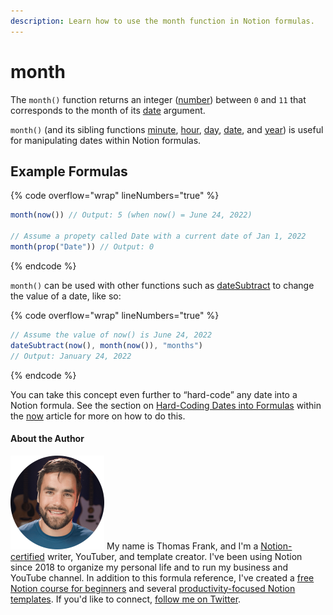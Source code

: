 ```yaml
---
description: Learn how to use the month function in Notion formulas.
---
```


# month

The `month()` function returns an integer ([number](../../formula-basics/data-types/number.md)) between `0` and `11` that corresponds to the month of its [date](../../formula-basics/data-types/date-data-type.md) argument.

`month()` (and its sibling functions [minute](date.md), [hour](hour.md), [day](day.md), [date](date.md), and [year](year.md)) is useful for manipulating dates within Notion formulas.

## Example Formulas

{% code overflow="wrap" lineNumbers="true" %}
```jsx
month(now()) // Output: 5 (when now() = June 24, 2022)

// Assume a propety called Date with a current date of Jan 1, 2022
month(prop("Date")) // Output: 0
```
{% endcode %}

`month()` can be used with other functions such as [dateSubtract](datesubtract.md) to change the value of a date, like so:

{% code overflow="wrap" lineNumbers="true" %}
```jsx
// Assume the value of now() is June 24, 2022
dateSubtract(now(), month(now()), "months") 
// Output: January 24, 2022
```
{% endcode %}

You can take this concept even further to “hard-code” any date into a Notion formula. See the section on [Hard-Coding Dates into Formulas](now.md#use-now-to-hard-code-a-specific-date-in-a-notion-formula) within the [now](now.md) article for more on how to do this.

#### About the Author

<img src="../../.gitbook/assets/Notion Fundamentals with Thomas Frank - Avatar 2021 compressed (1).png" alt="" data-size="line"> My name is Thomas Frank, and I'm a [Notion-certified](https://www.credly.com/badges/95fae13a-17bf-4b4a-a3d2-d58c8a3e6a2a/public\_url) writer, YouTuber, and template creator. I've been using Notion since 2018 to organize my personal life and to run my business and YouTube channel. In addition to this formula reference, I've created a [free Notion course for beginners](https://thomasjfrank.com/fundamentals/) and several [productivity-focused Notion templates](https://thomasjfrank.com/templates/). If you'd like to connect, [follow me on Twitter](https://twitter.com/TomFrankly).
